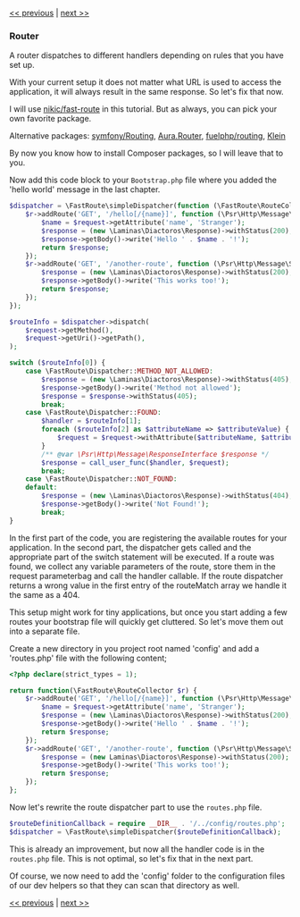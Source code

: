 [<< previous](05-http.md) | [next >>](07-dispatching-to-a-class.md)

### Router

A router dispatches to different handlers depending on rules that you have set up.

With your current setup it does not matter what URL is used to access the application, it will always result in the same
response. So let's fix that now.

I will use [nikic/fast-route](https://github.com/nikic/FastRoute) in this tutorial. But as always, you can pick your own
favorite package.

Alternative packages: [symfony/Routing](https://github.com/symfony/Routing), [Aura.Router](https://github.com/auraphp/Aura.Router), [fuelphp/routing](https://github.com/fuelphp/routing), [Klein](https://github.com/chriso/klein.php)

By now you know how to install Composer packages, so I will leave that to you.

Now add this code block to your `Bootstrap.php` file where you added the 'hello world' message in the last chapter.

```php
$dispatcher = \FastRoute\simpleDispatcher(function (\FastRoute\RouteCollector $r) {
    $r->addRoute('GET', '/hello[/{name}]', function (\Psr\Http\Message\ServerRequestInterface $request) {
        $name = $request->getAttribute('name', 'Stranger');
        $response = (new \Laminas\Diactoros\Response)->withStatus(200);
        $response->getBody()->write('Hello ' . $name . '!');
        return $response;
    });
    $r->addRoute('GET', '/another-route', function (\Psr\Http\Message\ServerRequestInterface $request) {
        $response = (new \Laminas\Diactoros\Response)->withStatus(200);
        $response->getBody()->write('This works too!');
        return $response;
    });
});

$routeInfo = $dispatcher->dispatch(
    $request->getMethod(),
    $request->getUri()->getPath(),
);

switch ($routeInfo[0]) {
    case \FastRoute\Dispatcher::METHOD_NOT_ALLOWED:
        $response = (new \Laminas\Diactoros\Response)->withStatus(405);
        $response->getBody()->write('Method not allowed');
        $response = $response->withStatus(405);
        break;
    case \FastRoute\Dispatcher::FOUND:
        $handler = $routeInfo[1];
        foreach ($routeInfo[2] as $attributeName => $attributeValue) {
            $request = $request->withAttribute($attributeName, $attributeValue);
        }
        /** @var \Psr\Http\Message\ResponseInterface $response */
        $response = call_user_func($handler, $request);
        break;
    case \FastRoute\Dispatcher::NOT_FOUND:
    default:
        $response = (new \Laminas\Diactoros\Response)->withStatus(404);
        $response->getBody()->write('Not Found!');
        break;
}
```

In the first part of the code, you are registering the available routes for your application. In the second part, the
dispatcher gets called and the appropriate part of the switch statement will be executed. If a route was found, 
we collect any variable parameters of the route, store them in the request parameterbag and call the handler callable.
If the route dispatcher returns a wrong value in the first entry of the routeMatch array we handle it the same as a 404.

This setup might work for tiny applications, but once you start adding a few routes your bootstrap file will
quickly get cluttered. So let's move them out into a separate file.

Create a new directory in you project root named 'config' and add a 'routes.php' file with the following content;

```php
<?php declare(strict_types = 1);

return function(\FastRoute\RouteCollector $r) {
    $r->addRoute('GET', '/hello[/{name}]', function (\Psr\Http\Message\ServerRequestInterface $request) {
        $name = $request->getAttribute('name', 'Stranger');
        $response = (new \Laminas\Diactoros\Response)->withStatus(200);
        $response->getBody()->write('Hello ' . $name . '!');
        return $response;
    });
    $r->addRoute('GET', '/another-route', function (\Psr\Http\Message\ServerRequestInterface $request) {
        $response = (new Laminas\Diactoros\Response)->withStatus(200);
        $response->getBody()->write('This works too!');
        return $response;
    });
};
```

Now let's rewrite the route dispatcher part to use the `routes.php` file.

```php
$routeDefinitionCallback = require __DIR__ . '/../config/routes.php';
$dispatcher = \FastRoute\simpleDispatcher($routeDefinitionCallback);
```

This is already an improvement, but now all the handler code is in the `routes.php` file. This is not optimal, so let's fix that in the next part.

Of course, we now need to add the 'config' folder to the configuration files of our
dev helpers so that they can scan that directory as well.

[<< previous](05-http.md) | [next >>](07-dispatching-to-a-class.md)
